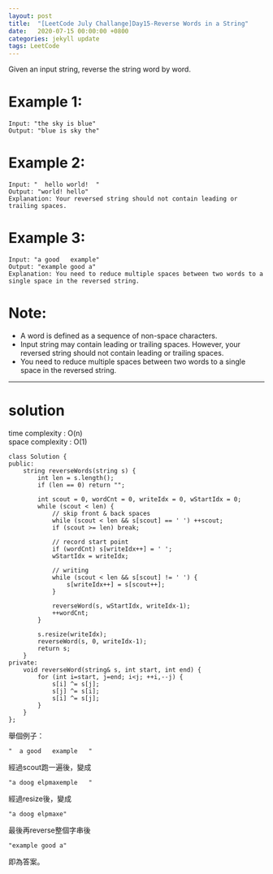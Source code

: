 ```yaml
---
layout: post
title:  "[LeetCode July Challange]Day15-Reverse Words in a String"
date:   2020-07-15 00:00:00 +0800
categories: jekyll update
tags: LeetCode
---
```

Given an input string, reverse the string word by word.  

# Example 1:  
	Input: "the sky is blue"
	Output: "blue is sky the"

# Example 2:  
	Input: "  hello world!  "
	Output: "world! hello"
	Explanation: Your reversed string should not contain leading or trailing spaces.

# Example 3:  
	Input: "a good   example"
	Output: "example good a"
	Explanation: You need to reduce multiple spaces between two words to a single space in the reversed string.

# Note:  
- A word is defined as a sequence of non-space characters.
- Input string may contain leading or trailing spaces. However, your reversed string should not contain leading or trailing spaces.
- You need to reduce multiple spaces between two words to a single space in the reversed string.

______________________  

# solution
time complexity : O(n)  
space complexity : O(1)  

	class Solution {
	public:
	    string reverseWords(string s) {
	        int len = s.length();
	        if (len == 0) return "";
	        
	        int scout = 0, wordCnt = 0, writeIdx = 0, wStartIdx = 0;
	        while (scout < len) {
	            // skip front & back spaces
	            while (scout < len && s[scout] == ' ') ++scout;
	            if (scout >= len) break;
	            
	            // record start point
	            if (wordCnt) s[writeIdx++] = ' ';
	            wStartIdx = writeIdx;
	            
	            // writing
	            while (scout < len && s[scout] != ' ') {
	                s[writeIdx++] = s[scout++];
	            }
	            
	            reverseWord(s, wStartIdx, writeIdx-1);
	            ++wordCnt;
	        }
	        
	        s.resize(writeIdx);
	        reverseWord(s, 0, writeIdx-1);
	        return s;
	    }
	private:
	    void reverseWord(string& s, int start, int end) {
	        for (int i=start, j=end; i<j; ++i,--j) {
	            s[i] ^= s[j];
	            s[j] ^= s[i];
	            s[i] ^= s[j];
	        }
	    }
	};

舉個例子：  

	"  a good   example   "  

經過scout跑一遍後，變成  

	"a doog elpmaxemple   "  

經過resize後，變成  

	"a doog elpmaxe"  

最後再reverse整個字串後  

	"example good a"  
	
即為答案。
